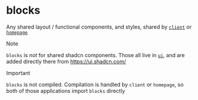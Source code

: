 # blocks

Any shared layout / functional components, and styles, shared by [`client`](../client/) or [`homepage`](../homepage/)

> [!NOTE]
> `blocks` is *not* for shared shadcn components. Those all live in [`ui`](../ui/), and are added directly there from https://ui.shadcn.com/

> [!IMPORTANT]
> `blocks` is not compiled. Compilation is handled by `client` or `homepage`, so both of those applications import `blocks` directly